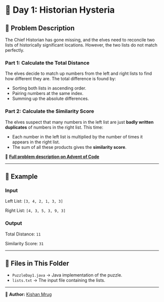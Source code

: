 # 🎄 Day 1: Historian Hysteria

## 📜 Problem Description
The Chief Historian has gone missing, and the elves need to reconcile two lists of historically significant locations. However, the two lists do not match perfectly.

### **Part 1: Calculate the Total Distance**
The elves decide to match up numbers from the left and right lists to find how different they are. The total difference is found by:
- Sorting both lists in ascending order.
- Pairing numbers at the same index.
- Summing up the absolute differences.

### **Part 2: Calculate the Similarity Score**
The elves suspect that many numbers in the left list are just **badly written duplicates** of numbers in the right list. This time:
- Each number in the left list is multiplied by the number of times it appears in the right list.
- The sum of all these products gives the **similarity score**.

📖 **[Full problem description on Advent of Code](https://adventofcode.com/2024/day/1)**

---

## 📌 Example
### **Input**

Left List: `[3, 4, 2, 1, 3, 3]`

Right List: `[4, 3, 5, 3, 9, 3]`

### **Output**

Total Distance: `11`

Similarity Score: `31`

---

## 📂 Files in This Folder
- `PuzzleDay1.java` → Java implementation of the puzzle.
- `lists.txt` → The input file containing the lists.

---

📝 **Author:** [Kishan Mrug](https://www.linkedin.com/in/kishan-mrug/)